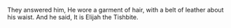 They answered him, He wore a garment of hair, with a belt of leather about his waist. And he said, It is Elijah the Tishbite.
